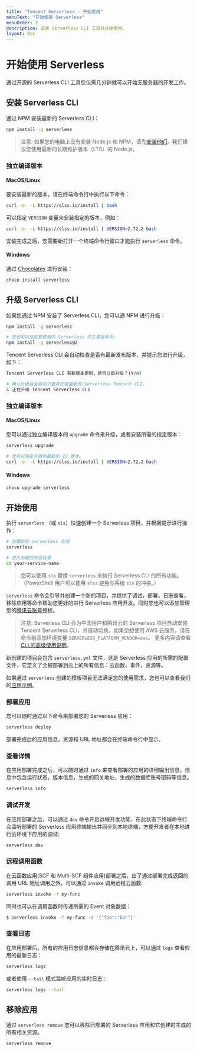 ```yaml
---
title: "Tencent Serverless - 开始使用"
menuText: "开始使用 Serverless"
menuOrder: 2
description: 安装 Serverless CLI 工具并开始使用。
layout: Doc
---
```


# 开始使用 Serverless

通过开源的 Serverless CLI 工具您仅需几分钟就可以开始无服务器的开发工作。

## 安装 Serverless CLI

通过 NPM 安装最新的 Serverless CLI：

```bash
npm install -g serverless
```

> 注意: 如果您的电脑上没有安装 Node.js 和 NPM，请先[安装他们](https://nodejs.org/zh-cn/)。我们建议您使用最新的长期维护版本（LTS）的 Node.js。

### 独立编译版本

#### MacOS/Linux

要安装最新的版本，请在终端命令行中执行以下命令：

```bash
curl -o- -L https://slss.io/install | bash
```

可以指定 `VERSION` 变量来安装指定的版本，例如：

```bash
curl -o- -L https://slss.io/install | VERSION=2.72.2 bash
```

安装完成之后，您需要新打开一个终端命令行窗口才能执行 `serverless` 命令。

#### Windows

通过 [Chocolatey](https://chocolatey.org/) 进行安装：

```bash
choco install serverless
```

## 升级 Serverless CLI

如果您通过 NPM 安装了 Serverless CLI，您可以通 NPM 进行升级：

```bash
npm install -g serverless

# 您也可以指定要使用的 Serverless 的主要版本号:
npm install -g serverless@2
```

Tencent Serverless CLI 会自动检查是否有最新发布版本，并提示您进行升级，如下：

```bash
Tencent Serverless CLI 有新版本更新，是否立即升级？(Y/n)

# 确认升级后会自动下载并安装最新的 Serverless Tencent CLI。
⠧ 正在升级 Tencent Serverless CLI 
```

### 独立编译版本

#### MacOS/Linux

您可以通过独立编译版本的 `upgrade` 命令来升级，或者安装所需的指定版本：

```bash
serverless upgrade

# 您可以指定升级到最新的 V2 版本。
curl -o- -L https://slss.io/install | VERSION=2.72.2 bash
```

#### Windows

```bash
choco upgrade serverless
```

## 开始使用

执行 `serverless` （或 `sls`）快速创建一个 Serverless 项目，并根据提示进行操作：

```bash
# 创建新的 serverless 应用
serverless

# 进入创建的项目目录
cd your-service-name
```

> 您可以使用 `sls` 替换 `serverless` 来执行 Serverless CLI 的所有功能。 （PowerShell 用户可以使用 `slss` 避免与系统 `sls` 的冲突。）

`serverless` 命令会引导并创建一个新的项目，并提供了调试，部署，日志查看，移除应用等命令帮助您更好的进行 Serverless 应用开发。同时您也可以添加管理您的[腾讯云账号](./guides/tencent-account)授权。

> 注意: Serverless CLI 会为中国用户和腾讯云的 Serverless 项目自动安装 Tencent Serverless CLI，并自动切换。如果您想使用 AWS 云服务，请在命令前添加环境变量 `SERVERLESS_PLATFORM_VENDOR=aws`。 更多内容请查看[ CLI 的高级使用说明](./guides/cli-advance)。


新创建的项目会包含 `serverless.yml` 文件，这是 Serverless 应用的所需的配置文件，它定义了会被部署到云上的所有信息：云函数，事件，资源等。

如果通过 `serverless` 创建的模板项目无法满足您的使用需求，您也可以查看我们的[应用示例](https://cn.serverless.com/examples)。

### 部署应用

您可以随时通过以下命令来部署您的 Serverless 应用：

```bash
serverless deploy
```

部署完成后的应用信息，资源和 URL 地址都会在终端命令行中显示。

### 查看详情

在应用部署完成之后，可以随时通过 `info` 来查看部署的应用的详细输出信息，信息中包含运行状态，版本信息，生成的网关地址，生成的数据库账号密码等信息。

```bash
serverless info
```

### 调试开发

在应用部署之后，可以通过 `dev` 命令开启远程开发功能，在此状态下终端命令行会监听部署的 Serverless 应用终端输出并同步到本地终端，方便开发者在本地进行云环境下应用的调试:

```bash
serverless dev
```

### 远程调用函数

在云函数应用(SCF 和 Multi-SCF 组件应用)部署之后，出了通过部署完成返回的调用 URL 地址调用之外，可以通过 `invoke` 调用远程云函数:

```bash
serverless invoke -f my-func
```

同时也可以在调用函数时传递所需的 Event 对象数据：

```bash
$ serverless invoke -f my-func -d '{"foo":"bar"}'
```

### 查看日志

在应用部署后，所有的应用日志信息都会存储在腾讯云上，可以通过 `logs` 查看应用的最新日志：

```bash
serverless logs
```

或者使用 `--tail` 模式监听应用的实时日志：

```bash
serverless logs --tail
```

## 移除应用

通过 `serverless remove` 您可以移除已部署的 Serverless 应用和它创建时生成的所有相关资源。

```bash
serverless remove
```